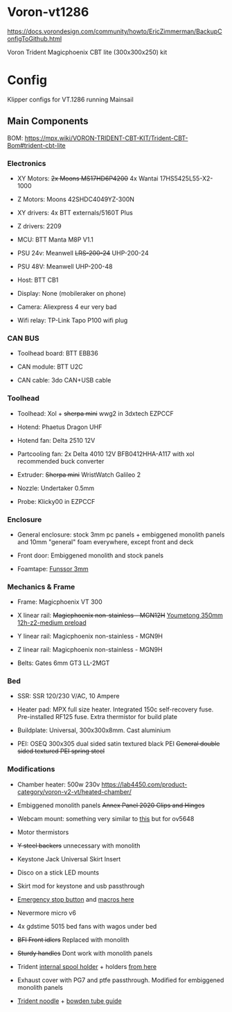 # Voron-vt1286
https://docs.vorondesign.com/community/howto/EricZimmerman/BackupConfigToGithub.html

Voron Trident Magicphoenix CBT lite (300x300x250) kit


# Config


Klipper configs for VT.1286 running Mainsail



## Main Components

BOM: https://mpx.wiki/VORON-TRIDENT-CBT-KIT/Trident-CBT-Bom#trident-cbt-lite


### Electronics

* XY Motors: ~~2x Moons MS17HD6P4200~~ 4x Wantai 17HS5425L55-X2-1000

* Z Motors: Moons 42SHDC4049YZ-300N

* XY drivers: 4x BTT externals/5160T Plus

* Z drivers: 2209

* MCU: BTT Manta M8P V1.1

* PSU 24v: Meanwell ~~LRS-200-24~~ UHP-200-24

* PSU 48V: Meanwell UHP-200-48

* Host: BTT CB1

* Display: None (mobileraker on phone)

* Camera: Aliexpress 4 eur very bad

* Wifi relay: TP-Link Tapo P100 wifi plug


### CAN BUS

* Toolhead board: BTT EBB36

* CAN module: BTT U2C

* CAN cable: 3do CAN+USB cable


### Toolhead

* Toolhead: Xol + ~~sherpa mini~~ wwg2 in 3dxtech EZPCCF

* Hotend: Phaetus Dragon UHF

* Hotend fan: Delta 2510 12V

* Partcooling fan: 2x Delta 4010 12V BFB0412HHA-A117 with xol recommended buck converter

* Extruder: ~~Sherpa mini~~ WristWatch Galileo 2

* Nozzle: Undertaker 0.5mm

* Probe: Klicky00 in EZPCCF


### Enclosure

* General enclosure: stock 3mm pc panels + embiggened monolith panels and 10mm "general" foam everywhere, except front and deck

* Front door: Embiggened monolith and stock panels

* Foamtape: [Funssor 3mm](https://www.aliexpress.com/item/1005005424399100.html)


### Mechanics & Frame

* Frame: Magicphoenix VT 300

* X linear rail: ~~Magicphoenix non-stainless - MGN12H~~ [Youmetong 350mm 12h-z2-medium preload](https://www.aliexpress.com/item/1005001463833841.html)

* Y linear rail: Magicphoenix non-stainless - MGN9H

* Z linear rail: Magicphoenix non-stainless - MGN9H

* Belts: Gates 6mm GT3 LL-2MGT




### Bed

* SSR: SSR 120/230 V/AC, 10 Ampere

* Heater pad: MPX full size heater. Integrated 150c self-recovery fuse. Pre-installed RF125 fuse. Extra thermistor for build plate

* Buildplate: Universal, 300x300x8mm. Cast aluminium

* PEI: OSEQ 300x305 dual sided satin textured black PEI ~~General double sided textured PEI spring steel~~ 


### Modifications

* Chamber heater: 500w 230v https://lab4450.com/product-category/voron-v2-vt/heated-chamber/

* Embiggened monolith panels ~~Annex Panel 2020 Clips and Hinges~~

* Webcam mount: something very similar to [this](https://www.printables.com/model/404254-2020-alu-extrusion-webcam-mount-for-aukey-1080p-we) but for ov5648

* Motor thermistors

* ~~Y steel backers~~ unnecessary with monolith

* Keystone Jack Universal Skirt Insert

* Disco on a stick LED mounts

* Skirt mod for keystone and usb passthrough

* [Emergency stop button](https://www.aliexpress.com/item/1005005173725237.html) and [macros here](https://github.com/jontek2/V2-1645-klipper_config/blob/main/macros/emergency_stop.cfg)
  
* Nevermore micro v6 

* 4x gdstime 5015 bed fans with wagos under bed

* ~~BFI Front idlers~~ Replaced with monolith
 
* ~~Sturdy handles~~ Dont work with monolith panels

* Trident [internal spool holder](https://www.teamfdm.com/files/file/619-trident-simple-internal-spool-holder-bowden-guide-60degrees-curved/?tab=details) + holders [from here](https://github.com/elcrni/Voron-Mods/tree/main/Trident_Internal_Spool_Holder)

* Exhaust cover with PG7 and ptfe passthrough. Modified for embiggened monolith panels

* [Trident noodle](https://github.com/Diyshift/3D-Printer/tree/main/Trident%20Noodle) + [bowden tube guide](https://github.com/VoronDesign/VoronUsers/tree/main/printer_mods/Galvanic/Bowden_Tube_Guide)






